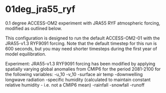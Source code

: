 # 01deg_jra55_ryf
0.1 degree ACCESS-OM2 experiment with JRA55 RYF atmospheric forcing, modified as outlined below.

This configuration is designed to run the default ACCESS-OM2-01 with the JRA55-v1.3 RYF9091 forcing.
Note that the default timestep for this run is 600 seconds, but you may need shorter timesteps during the first year of model equilibration.

Experiment: JRA55-v1.3 RYF9091 forcing has been modified by applying spatially varying global anomalies from CMIP6 for the period 2081-2100 for the following variables:
	-u_10
	-v_10
	-surface air temp
	-downwelling longwave radiation
	-specific humidity (calculated to maintain constant relative humidity - i.e. not a CMIP6 mean)
	-rainfall
	-snowfall
	-runoff
 
